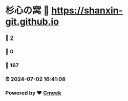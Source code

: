 # 杉心の窝 :link: https://shanxin-git.github.io 
### :page_facing_up: [2](https://shanxin-git.github.io/tag.html) 
### :speech_balloon: 0 
### :hibiscus: 167 
### :alarm_clock: 2024-07-02 16:41:08 
### Powered by :heart: [Gmeek](https://github.com/Meekdai/Gmeek)
